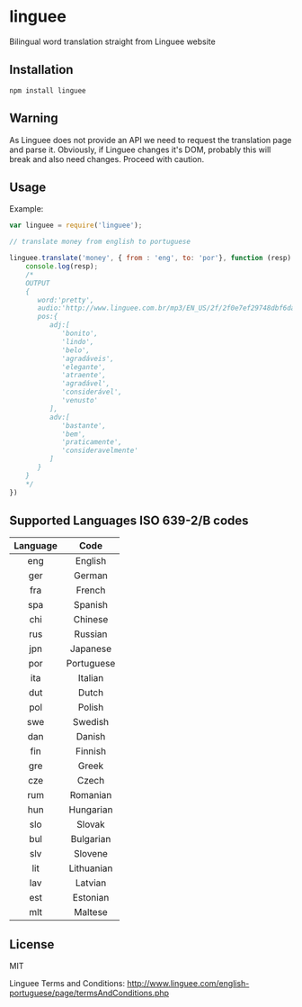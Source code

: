 # linguee
Bilingual word translation straight from Linguee website

## Installation
`npm install linguee`

## Warning

As Linguee does not provide an API we need to request the translation page and parse it. Obviously, if Linguee changes it's DOM, probably this will break and also need changes. Proceed with caution.

## Usage

Example:

```javascript
var linguee = require('linguee');

// translate money from english to portuguese

linguee.translate('money', { from : 'eng', to: 'por'}, function (resp) {
	console.log(resp);
	/*
	OUTPUT	
	{  
	   word:'pretty',
	   audio:'http://www.linguee.com.br/mp3/EN_US/2f/2f0e7ef29748dbf6dacf8381c4cc921c-300',
	   pos:{  
	      adj:[  
	         'bonito',
	         'lindo',
	         'belo',
	         'agradáveis',
	         'elegante',
	         'atraente',
	         'agradável',
	         'considerável',
	         'venusto'
	      ],
	      adv:[  
	         'bastante',
	         'bem',
	         'praticamente',
	         'consideravelmente'
	      ]
	   }
	}
	*/
})
```

## Supported Languages ISO 639-2/B codes

| Language | Code |
| :------: | :--: |
| eng | English |
| ger | German |
| fra | French |
| spa | Spanish |
| chi | Chinese |
| rus | Russian |
| jpn | Japanese |
| por | Portuguese |
| ita | Italian |
| dut | Dutch |
| pol | Polish |
| swe | Swedish |
| dan | Danish |
| fin | Finnish |
| gre | Greek |
| cze | Czech |
| rum | Romanian |
| hun | Hungarian |
| slo | Slovak |
| bul | Bulgarian |
| slv | Slovene |
| lit | Lithuanian |
| lav | Latvian |
| est | Estonian |
| mlt | Maltese |

## License

MIT

Linguee Terms and Conditions: http://www.linguee.com/english-portuguese/page/termsAndConditions.php

